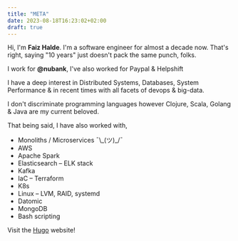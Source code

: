 ```yaml
---
title: "META"
date: 2023-08-18T16:23:02+02:00
draft: true
---
```

Hi, I'm **Faiz Halde**. I'm a software engineer for almost a decade now. That's right, saying "10 years" just doesn't pack the same punch, folks. 

I work for **@nubank**, I've also worked for Paypal & Helpshift

I have a deep interest in <span class="underline">Distributed Systems</span>, <span class="underline">Databases</span>, <span class="underline">System Performance</span> & in recent times with all facets of devops & big-data.

I don't discriminate programming languages however <span class="underline">Clojure</span>, Scala, <span class="underline">Golang</span> & Java are my current beloved.

That being said, I have also worked with,
- Monoliths / Microservices <span class="highlight">¯\\\_(ツ)\_/¯</span>
- AWS
- Apache Spark
- Elasticsearch – ELK stack
- Kafka
- IaC – Terraform
- K8s
- Linux – LVM, RAID, systemd
- Datomic
- MongoDB
- Bash scripting




Visit the [Hugo](https://gohugo.io) website!
